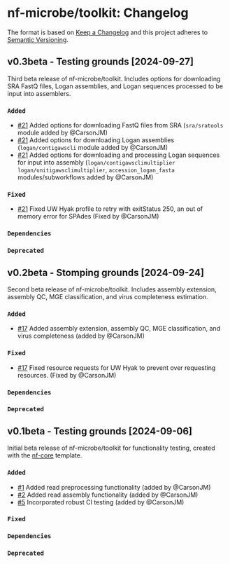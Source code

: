 # nf-microbe/toolkit: Changelog

The format is based on [Keep a Changelog](https://keepachangelog.com/en/1.0.0/)
and this project adheres to [Semantic Versioning](https://semver.org/spec/v2.0.0.html).

## v0.3beta - Testing grounds [2024-09-27]

Third beta release of nf-microbe/toolkit. Includes options for downloading SRA FastQ files,
Logan assemblies, and Logan sequences processed to be input into assemblers.

### `Added`

- [#21](https://github.com/nf-microbe/toolkit/pull/21) Added options for downloading
FastQ files from SRA (`sra/sratools` module added by @CarsonJM)
- [#21](https://github.com/nf-microbe/toolkit/pull/21) Added options for downloading
Logan assemblies (`logan/contigawscli` module added by @CarsonJM)
- [#21](https://github.com/nf-microbe/toolkit/pull/21) Added options for downloading
and processing Logan sequences for input into assembly (`logan/contigawsclimultiplier`
`logan/unitigawsclimultiplier`, `accession_logan_fasta` modules/subworkflows added by @CarsonJM)

### `Fixed`

- [#21](https://github.com/nf-microbe/toolkit/pull/21) Fixed UW Hyak profile to retry with exitStatus 250, an
out of memory error for SPAdes (Fixed by @CarsonJM)

### `Dependencies`

### `Deprecated`

## v0.2beta - Stomping grounds [2024-09-24]

Second beta release of nf-microbe/toolkit. Includes assembly extension, assembly QC,
MGE classification, and virus completeness estimation.

### `Added`

- [#17](https://github.com/nf-microbe/toolkit/pull/17) Added assembly extension, assembly QC,
MGE classification, and virus completeness (added by @CarsonJM)

### `Fixed`

- [#17](https://github.com/nf-microbe/toolkit/pull/17) Fixed resource requests for UW Hyak to prevent over requesting resources. (Fixed by @CarsonJM)

### `Dependencies`

### `Deprecated`

## v0.1beta - Testing grounds [2024-09-06]

Initial beta release of nf-microbe/toolkit for functionality testing,
created with the [nf-core](https://nf-co.re/) template.

### `Added`

- [#1](https://github.com/nf-microbe/toolkit/pull/2) Added read preprocessing functionality (added by @CarsonJM)
- [#2](https://github.com/nf-microbe/toolkit/pull/4) Added read assembly functionality (added by @CarsonJM)
- [#5](https://github.com/nf-microbe/toolkit/pull/5) Incorporated robust CI testing (added by @CarsonJM)

### `Fixed`

### `Dependencies`

### `Deprecated`
